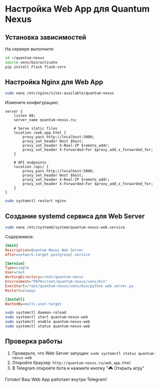 # Настройка Web App для Quantum Nexus

## Установка зависимостей

На сервере выполните:

```bash
cd ~/quantum-nexus
source venv/bin/activate
pip install Flask flask-cors
```

## Настройка Nginx для Web App

```bash
sudo nano /etc/nginx/sites-available/quantum-nexus
```

Измените конфигурацию:

```nginx
server {
    listen 80;
    server_name quantum-nexus.ru;

    # Serve static files
    location /web_app.html {
        proxy_pass http://localhost:5000;
        proxy_set_header Host $host;
        proxy_set_header X-Real-IP $remote_addr;
        proxy_set_header X-Forwarded-For $proxy_add_x_forwarded_for;
    }

    # API endpoints
    location /api/ {
        proxy_pass http://localhost:5000;
        proxy_set_header Host $host;
        proxy_set_header X-Real-IP $remote_addr;
        proxy_set_header X-Forwarded-For $proxy_add_x_forwarded_for;
    }
}
```

```bash
sudo systemctl restart nginx
```

## Создание systemd сервиса для Web Server

```bash
sudo nano /etc/systemd/system/quantum-nexus-web.service
```

Содержимое:

```ini
[Unit]
Description=Quantum Nexus Web Server
After=network.target postgresql.service

[Service]
Type=simple
User=root
WorkingDirectory=/root/quantum-nexus
Environment="PATH=/root/quantum-nexus/venv/bin"
ExecStart=/root/quantum-nexus/venv/bin/python web_server.py
Restart=always

[Install]
WantedBy=multi-user.target
```

```bash
sudo systemctl daemon-reload
sudo systemctl start quantum-nexus-web
sudo systemctl enable quantum-nexus-web
sudo systemctl status quantum-nexus-web
```

## Проверка работы

1. Проверьте, что Web Server запущен: `sudo systemctl status quantum-nexus-web`
2. Откройте браузер: `http://quantum-nexus.ru/web_app.html`
3. В Telegram откройте бота и нажмите кнопку "🎮 Открыть игру"

Готово! Ваш Web App работает внутри Telegram!
